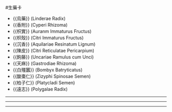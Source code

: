 #生藥卡
- {{烏藥}} (Linderae Radix)
- {{香附}} (Cyperi Rhizoma)
- {{枳實}} (Auranm Immaturus Fructus)
- {{枳殼}} (Citri Immaturus Fructus)
- {{沉香}} (Aquilariae Resinatum Lignum)
- {{陳皮}} (Citri Reticulatae Pericarpium)
- {{鉤藤}} (Uncariae Ramulus cum Unci)
- {{天麻}} (Gastrodiae Rhizoma)
- {{白殭蠶}} (Bombyx Batryticatus)
- {{酸棗仁}} (Zizyphi Spinosae Semen)
- {{柏子仁}} (Platycladi Semen)
- {{遠志}} (Polygalae Radix)
---
---
---
<!--SR:!2023-04-18,1,210!2023-04-18,1,210!2023-04-17,1,230!2023-04-19,3,250!2023-04-17,1,230!2023-04-19,3,250!2023-04-18,1,210!2023-04-18,1,210!2023-04-18,1,210!2023-04-17,1,230!2023-04-18,1,210!2023-04-19,3,250-->